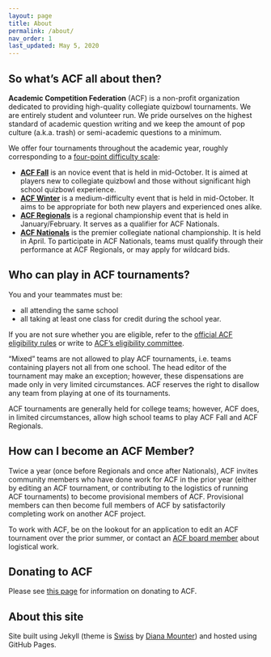 ```yaml
---
layout: page
title: About
permalink: /about/
nav_order: 1
last_updated: May 5, 2020
---
```

## So what’s ACF all about then?
**Academic Competition Federation** (ACF) is a non-profit organization dedicated to providing high-quality collegiate quizbowl tournaments. We are entirely student and volunteer run. We pride ourselves on the highest standard of academic question writing and we keep the amount of pop culture (a.k.a. trash) or semi-academic questions to a minimum.

We offer four tournaments throughout the academic year, roughly corresponding to a [four-point difficulty scale](https://collegequizbowlcalendar.com/difficulty-scale/):

- **[ACF Fall](/fall)** is an novice event that is held in mid-October. It is aimed at players new to collegiate quizbowl and those without significant high school quizbowl experience.
- **[ACF Winter](/winter)** is a medium-difficulty event that is held in mid-October. It aims to be appropriate for both new players and experienced ones alike.
- **[ACF Regionals](/regionals)** is a regional championship event that is held in January/February.  It serves as a qualifier for ACF Nationals.
- **[ACF Nationals](/nationals)** is the premier collegiate national championship. It is held in April. To participate in ACF Nationals, teams must qualify through their performance at ACF Regionals, or may apply for wildcard bids.

## Who can play in ACF tournaments?
You and your teammates must be:

- all attending the same school
- all taking at least one class for credit during the school year.

If you are not sure whether you are eligible, refer to the [official ACF eligibility rules](/eligibility-rules/) or write to [ACF’s eligibility committee](mailto:eligibility@acf-quizbowl.com).

“Mixed” teams are not allowed to play ACF tournaments, i.e. teams containing players not all from one school. The head editor of the tournament may make an exception; however, these dispensations are made only in very limited circumstances. ACF reserves the right to disallow any team from playing at one of its tournaments.

ACF tournaments are generally held for college teams; however, ACF does, in limited circumstances, allow high school teams to play ACF Fall and ACF Regionals.

## How can I become an ACF Member?
Twice a year (once before Regionals and once after Nationals), ACF invites community members who have done work for ACF in the prior year (either by editing an ACF tournament, or contributing to the logistics of running ACF tournaments) to become provisional members of ACF. Provisional members can then become full members of ACF by satisfactorily completing work on another ACF project.

To work with ACF, be on the lookout for an application to edit an ACF tournament over the prior summer, or contact an [ACF board member](/members#officers) about logistical work.

## Donating to ACF
Please see [this page](/donate/) for information on donating to ACF.

## About this site

Site built using Jekyll (theme is [Swiss](https://broccolini.net/swiss/) by [Diana Mounter](https://github.com/broccolini/)) and hosted using GitHub Pages.


